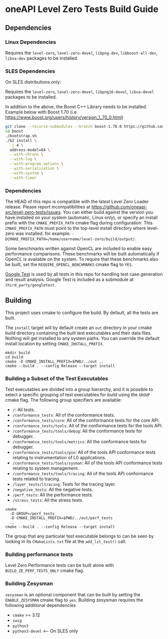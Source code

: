 # oneAPI Level Zero Tests Build Guide

## Dependencies

### Linux Dependencies
Requires the `level-zero`, `level-zero-devel`, `libpng-dev`, `libboost-all-dev`, `libva-dev` packages
to be installed.

### SLES Dependencies
On SLES distributions only:

Requires the `level-zero`, `level-zero-devel`, `libpng16-devel`, `libva-devel`
packages to be installed.

In addition to the above, the Boost C++ Library needs to be installed. Example below with Boost 1.70 (i.e. https://www.boost.org/users/history/version_1_70_0.html)

```bash
git clone --recurse-submodules --branch boost-1.70.0 https://github.com/boostorg/boost.git
cd boost
./bootstrap.sh
./b2 install \
  -j 4 \
  address-model=64 \
  --with-chrono \
  --with-log \
  --with-program_options \
  --with-serialization \
  --with-system \
  --with-timer
```

### Dependencies

The HEAD of this repo is compatible with the latest Level Zero Loader release. Please report incompatibilities at https://github.com/oneapi-src/level-zero-tests/issues.
You can either build against the version you have installed on your system (automatic, Linux only), 
or specify an install prefix with the `CMAKE_PREFIX_PATH` cmake flag during configuration.
This `CMAKE_PREFIX_PATH` must point to the top-level install directory where level-zero was installed.
for example: `-DCMAKE_PREFIX_PATH=/home/username/level-zero/build/output/`.


Some benchmarks written against OpenCL are included to enable easy performance
comparisons. These benchmarks will be built automatically if OpenCL is available
on the system. To require that these benchmarks also be built, set the
`REQUIRE_OPENCL_BENCHMARKS` cmake flag to `YES`.

[Google Test](https://github.com/google/googletest) is used by all tests in this
repo for handling test case generation and result analysis. Google Test is
included as a submodule at `third_party/googletest`.

## Building

This project uses cmake to configure the build. By default, all the tests are
built.

The `install` target will by default create an `out` directory in your cmake
build directory containing the built test executables and their data files.
Nothing will get installed to any system paths. You can override the default
install location by setting `CMAKE_INSTALL_PREFIX`.

```
mkdir build
cd build
cmake -D CMAKE_INSTALL_PREFIX=$PWD/../out ..
cmake --build . --config Release --target install
```

### Building a Subset of the Test Executables

Test executables are divided into a group hierarchy, and it is possible to
select a specific grouping of test executables for build using the `GROUP`
cmake flag. The following group specifiers are available:

  - `/`: All tests.
  - `/conformance_tests`: All of the conformance tests.
  - `/conformance_tests/core`: All of the conformance tests for the core API.
  - `/conformance_tests/tools`: All of the conformance tests for the tools API.
  - `/conformance_tests/tools/debug`: All the conformance tests for debugger.
  - `/conformance_tests/tools/metrics`: All the conformance tests for debugger.
  - `/conformance_tests/tools/pin`: All of the tools API conformance tests relating to instrumentation of L0 applications.
  - `/conformance_tests/tools/sysman`: All of the tools API conformance tests relating to system management.
  - `/conformance_tests/tools/tracing`: All of the tools API conformance tests related to tracing.
  - `/layer_tests/ltracing`: Tests for the tracing layer.
  - `/negative_tests`: All the negative tests.
  - `/perf_tests`: All the performance tests.
  - `/stress_tests`: All the stress tests.

```
cmake
  -D GROUP=/perf_tests
  -D CMAKE_INSTALL_PREFIX=$PWD/../out/perf_tests
  ..
cmake --build . --config Release --target install
```

The group that any particular test executable belongs to can be seen by looking
in its `CMakeLists.txt` file at the `add_lzt_test()` call.

### Building performance tests

Level Zero Performance tests can be built alone with `BUILD_ZE_PERF_TESTS_ONLY` cmake
flag.

### Building Zesysman

`zesysman` is an optional component that can be built by setting the `ENABLE_ZESYSMAN` 
cmake flag to `yes`. Building zesysman requires the following additional dependencies
  - `cmake` >= 3.12
  - `swig`
  - `python3`
  - `python3-devel` <-- On SLES only
